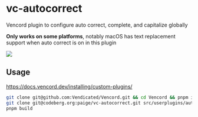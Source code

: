 # vc-autocorrect
Vencord plugin to configure auto correct, complete, and capitalize globally

**Only works on some platforms**, notably macOS has text replacement support when auto correct is on in this plugin

![](https://files.catbox.moe/10n41m.png)

## Usage
https://docs.vencord.dev/installing/custom-plugins/

```sh
git clone git@github.com:Vendicated/Vencord.git && cd Vencord && pnpm i && mkdir -p src/userplugins
git clone git@codeberg.org:paige/vc-autocorrect.git src/userplugins/autoCorrect
pnpm build
```

